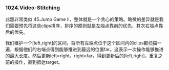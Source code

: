 ### 1024.Video-Stitching

此题非常类似 45.Jump Game II，整体就是一个贪心的策略。略微的差异就是我们需要预先将这些clips排序，排序的原则就是左端点靠前的优先，其次右端点靠后的优先。

我们维护一个[left,right]的区间，将所有左端点位于这个区间内的clips都扫描一遍，根据他们的右端点得到能够推进到最远的位置far。这表示一次操作能够推进的最大长度。然后更新left=right，right=far，得到更新后的[left,right]，重复之前的操作，直到抵达target。
